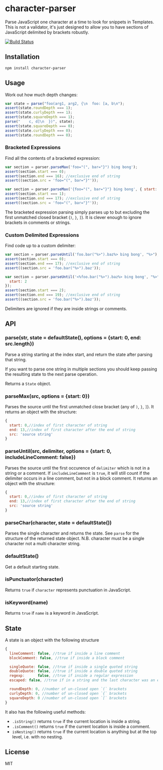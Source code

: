 # character-parser

Parse JavaScript one character at a time to look for snippets in Templates. This is not a validator, it's just designed to allow you to have sections of JavaScript delimited by brackets robustly.

[![Build Status](https://img.shields.io/travis/ForbesLindesay/character-parser/master.svg)](https://travis-ci.org/ForbesLindesay/character-parser)

## Installation

    npm install character-parser

## Usage

Work out how much depth changes:

```js
var state = parse("foo(arg1, arg2, {\n  foo: [a, b\n");
assert(state.roundDepth === 1);
assert(state.curlyDepth === 1);
assert(state.squareDepth === 1);
parse("    c, d]\n  })", state);
assert(state.squareDepth === 0);
assert(state.curlyDepth === 0);
assert(state.roundDepth === 0);
```

### Bracketed Expressions

Find all the contents of a bracketed expression:

```js
var section = parser.parseMax('foo="(", bar="}") bing bong');
assert(section.start === 0);
assert(section.end === 16); //exclusive end of string
assert((section.src = 'foo="(", bar="}"'));

var section = parser.parseMax('{foo="(", bar="}"} bing bong', { start: 1 });
assert(section.start === 1);
assert(section.end === 17); //exclusive end of string
assert((section.src = 'foo="(", bar="}"'));
```

The bracketed expression parsing simply parses up to but excluding the first unmatched closed bracket (`)`, `}`, `]`). It is clever enough to ignore brackets in comments or strings.

### Custom Delimited Expressions

Find code up to a custom delimiter:

```js
var section = parser.parseUntil('foo.bar("%>").baz%> bing bong', "%>");
assert(section.start === 0);
assert(section.end === 17); //exclusive end of string
assert((section.src = 'foo.bar("%>").baz'));

var section = parser.parseUntil('<%foo.bar("%>").baz%> bing bong', "%>", {
  start: 2
});
assert(section.start === 2);
assert(section.end === 19); //exclusive end of string
assert((section.src = 'foo.bar("%>").baz'));
```

Delimiters are ignored if they are inside strings or comments.

## API

### parse(str, state = defaultState(), options = {start: 0, end: src.length})

Parse a string starting at the index start, and return the state after parsing that string.

If you want to parse one string in multiple sections you should keep passing the resulting state to the next parse operation.

Returns a `State` object.

### parseMax(src, options = {start: 0})

Parses the source until the first unmatched close bracket (any of `)`, `}`, `]`). It returns an object with the structure:

```js
{
  start: 0,//index of first character of string
  end: 13,//index of first character after the end of string
  src: 'source string'
}
```

### parseUntil(src, delimiter, options = {start: 0, includeLineComment: false})

Parses the source until the first occurence of `delimiter` which is not in a string or a comment. If `includeLineComment` is `true`, it will still count if the delimiter occurs in a line comment, but not in a block comment. It returns an object with the structure:

```js
{
  start: 0,//index of first character of string
  end: 13,//index of first character after the end of string
  src: 'source string'
}
```

### parseChar(character, state = defaultState())

Parses the single character and returns the state. See `parse` for the structure of the returned state object. N.B. character must be a single character not a multi character string.

### defaultState()

Get a default starting state.

### isPunctuator(character)

Returns `true` if `character` represents punctuation in JavaScript.

### isKeyword(name)

Returns `true` if `name` is a keyword in JavaScript.

## State

A state is an object with the following structure

```js
{
  lineComment: false, //true if inside a line comment
  blockComment: false, //true if inside a block comment

  singleQuote: false, //true if inside a single quoted string
  doubleQuote: false, //true if inside a double quoted string
  regexp:      false, //true if inside a regular expression
  escaped: false, //true if in a string and the last character was an escape character

  roundDepth: 0, //number of un-closed open `(` brackets
  curlyDepth: 0, //number of un-closed open `{` brackets
  squareDepth: 0 //number of un-closed open `[` brackets
}
```

It also has the following useful methods:

- `.isString()` returns `true` if the current location is inside a string.
- `.isComment()` returns `true` if the current location is inside a comment.
- `isNesting()` returns `true` if the current location is anything but at the top level, i.e. with no nesting.

## License

MIT
